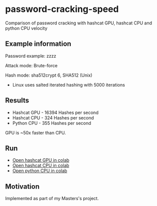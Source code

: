 # password-cracking-speed

Comparison of password cracking with hashcat GPU, hashcat CPU and python CPU velocity

## Example information
 Password example: zzzz
 
 Attack mode: Brute-force
 
 Hash mode: sha512crypt $6$, SHA512 (Unix) 
 * Linux uses salted iterated hashing with 5000 iterations

## Results
* Hashcat GPU - 16394 Hashes per second
* Hashcat CPU - 324 Hashes per second
* Python CPU - 355 Hashes per second

GPU is ~50x faster than CPU.

## Run
* [Open hashcat GPU in colab](https://colab.research.google.com/github/dgudlek/password-cracking-velocity/blob/main/hashcat_gpu.ipynb)
* [Open hashcat CPU in colab](https://colab.research.google.com/github/dgudlek/password-cracking-velocity/blob/main/hashcat_cpu.ipynb)
* [Open python CPU in colab](https://colab.research.google.com/github/dgudlek/password-cracking-velocity/blob/main/hashcat_cpu.ipynb)

## Motivation
Implemented as part of my Masters's project.
